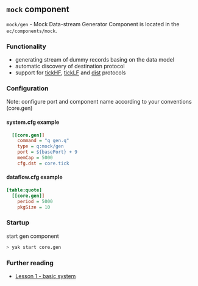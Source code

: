 ## **`mock` component**
`mock/gen` - Mock Data-stream Generator
Component is located in the `ec/components/mock`.

### Functionality
- generating stream of dummy records basing on the data model
- automatic discovery of destination protocol
- support for [tickHF](../tickHF), [tickLF](../tickLF) and [dist](../dist) protocols
 
### Configuration
Note: configure port and component name according to your conventions (core.gen)

#### system.cfg example
```cfg
  [[core.gen]]            
    command = "q gen.q"   
    type = q:mock/gen     
    port = ${basePort} + 9
    memCap = 5000         
    cfg.dst = core.tick   
```

#### dataflow.cfg example
```cfg
[table:quote]
  [[core.gen]]    
    period = 5000 
    pkgSize = 10  
```

### Startup
start gen component
```bash
> yak start core.gen
```

### Further reading

- [Lesson 1 - basic system](../../tutorial/Lesson01)
